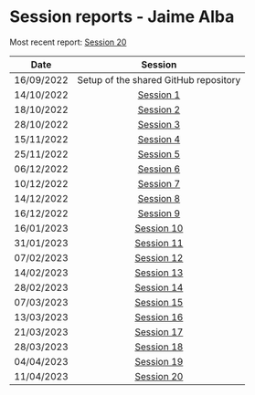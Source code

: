 # **Session reports - Jaime Alba**

Most recent report: [Session 20](session20.md)

|Date|Session|
|:---:|:---:|
| 16/09/2022 | Setup of the shared GitHub repository|
| 14/10/2022 | [Session 1](session01.md)|
| 18/10/2022 | [Session 2](session02.md)|
| 28/10/2022 | [Session 3](session03.md)|
| 15/11/2022 | [Session 4](session04.md)|
| 25/11/2022 | [Session 5](session05.md)|
| 06/12/2022 | [Session 6](session06.md)|
| 10/12/2022 | [Session 7](session07.md)|
| 14/12/2022 | [Session 8](session08.md)|
| 16/12/2022 | [Session 9](session09.md)|
| 16/01/2023 | [Session 10](session10.md)|
| 31/01/2023 | [Session 11](session11.md)|
| 07/02/2023 | [Session 12](session12.md)|
| 14/02/2023 | [Session 13](session13.md)|
| 28/02/2023 | [Session 14](session14.md)|
| 07/03/2023 | [Session 15](session15.md)|
| 13/03/2023 | [Session 16](session16.md)|
| 21/03/2023 | [Session 17](session17.md)|
| 28/03/2023 | [Session 18](session18.md)|
| 04/04/2023 | [Session 19](session19.md)|
| 11/04/2023 | [Session 20](session20.md)|
